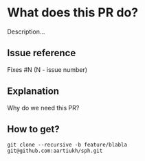 # What does this PR do?
Description...

## Issue reference
Fixes #N (N - issue number)

## Explanation
Why do we need this PR?

## How to get?
`git clone --recursive -b feature/blabla git@github.com:aartiukh/sph.git`
